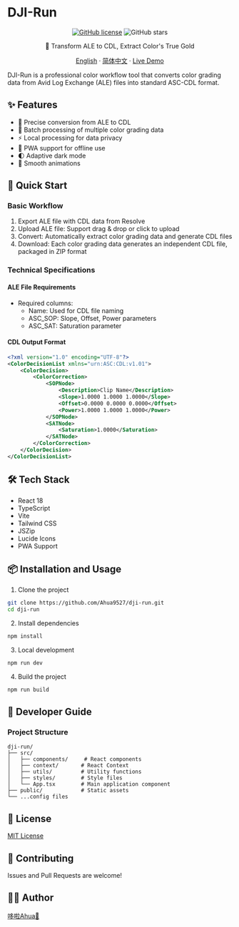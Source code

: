 # DJI-Run

<div align="center">

[![GitHub license](https://img.shields.io/github/license/Ahua9527/dji-run)](https://github.com/Ahua9527/dji-run/blob/main/LICENSE)
![GitHub stars](https://img.shields.io/github/stars/Ahua9527/dji-run)

🎨 Transform ALE to CDL, Extract Color's True Gold

[English](./README.en.md) · [简体中文](./README.md) · [Live Demo](https://cdl-alchemist.ahua.space)

</div>

DJI-Run is a professional color workflow tool that converts color grading data from Avid Log Exchange (ALE) files into standard ASC-CDL format.

## ✨ Features

- 🎯 Precise conversion from ALE to CDL
- 🔄 Batch processing of multiple color grading data
- ⚡ Local processing for data privacy
- 📱 PWA support for offline use
- 🌓 Adaptive dark mode
- 💫 Smooth animations

## 🚀 Quick Start

### Basic Workflow

1. Export ALE file with CDL data from Resolve
2. Upload ALE file: Support drag & drop or click to upload
3. Convert: Automatically extract color grading data and generate CDL files
4. Download: Each color grading data generates an independent CDL file, packaged in ZIP format

### Technical Specifications

#### ALE File Requirements
- Required columns:
  - Name: Used for CDL file naming
  - ASC_SOP: Slope, Offset, Power parameters
  - ASC_SAT: Saturation parameter

#### CDL Output Format
```xml
<?xml version="1.0" encoding="UTF-8"?>
<ColorDecisionList xmlns="urn:ASC:CDL:v1.01">
    <ColorDecision>
        <ColorCorrection>
            <SOPNode>
                <Description>Clip Name</Description>
                <Slope>1.0000 1.0000 1.0000</Slope>
                <Offset>0.0000 0.0000 0.0000</Offset>
                <Power>1.0000 1.0000 1.0000</Power>
            </SOPNode>
            <SATNode>
                <Saturation>1.0000</Saturation>
            </SATNode>
        </ColorCorrection>
    </ColorDecision>
</ColorDecisionList>
```

## 🛠️ Tech Stack

- React 18
- TypeScript
- Vite
- Tailwind CSS
- JSZip
- Lucide Icons
- PWA Support

## 📦 Installation and Usage

1. Clone the project

```bash
git clone https://github.com/Ahua9527/dji-run.git
cd dji-run
```

2. Install dependencies

```bash
npm install
```

3. Local development

```bash
npm run dev
```

4. Build the project

```bash
npm run build
```

## 🌈 Developer Guide

### Project Structure

```
dji-run/
├── src/
│   ├── components/     # React components
│   ├── context/       # React Context
│   ├── utils/         # Utility functions
│   ├── styles/        # Style files
│   └── App.tsx        # Main application component
├── public/            # Static assets
└── ...config files
```

## 📃 License

[MIT License](LICENSE)

## 🤝 Contributing

Issues and Pull Requests are welcome!

## 👨‍💻 Author

[哆啦Ahua🌱 ](https://github.com/Ahua9527)